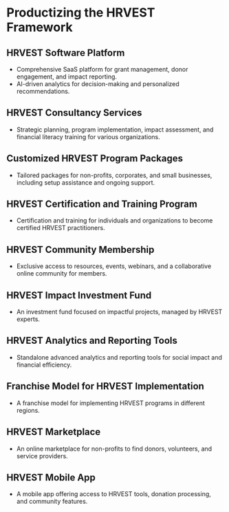# Productizing the HRVEST Framework

## HRVEST Software Platform
- Comprehensive SaaS platform for grant management, donor engagement, and impact reporting.
- AI-driven analytics for decision-making and personalized recommendations.

## HRVEST Consultancy Services
- Strategic planning, program implementation, impact assessment, and financial literacy training for various organizations.

## Customized HRVEST Program Packages
- Tailored packages for non-profits, corporates, and small businesses, including setup assistance and ongoing support.

## HRVEST Certification and Training Program
- Certification and training for individuals and organizations to become certified HRVEST practitioners.

## HRVEST Community Membership
- Exclusive access to resources, events, webinars, and a collaborative online community for members.

## HRVEST Impact Investment Fund
- An investment fund focused on impactful projects, managed by HRVEST experts.

## HRVEST Analytics and Reporting Tools
- Standalone advanced analytics and reporting tools for social impact and financial efficiency.

## Franchise Model for HRVEST Implementation
- A franchise model for implementing HRVEST programs in different regions.

## HRVEST Marketplace
- An online marketplace for non-profits to find donors, volunteers, and service providers.

## HRVEST Mobile App
- A mobile app offering access to HRVEST tools, donation processing, and community features.
